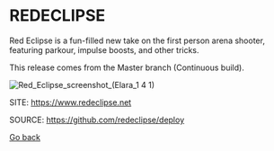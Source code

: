 # REDECLIPSE

 Red Eclipse is a fun-filled new take on the first person arena
 shooter, featuring parkour, impulse boosts, and other tricks.
 
 This release comes from the Master branch (Continuous build).
 
 ![Red_Eclipse_screenshot_(Elara_1 4 1)](https://user-images.githubusercontent.com/88724353/236651892-531d209c-20d0-4b12-ab65-56c6bd788763.png)
 
 SITE: https://www.redeclipse.net

 SOURCE: https://github.com/redeclipse/deploy

 [Go back](https://portable-linux-apps.github.io/apps.html)
